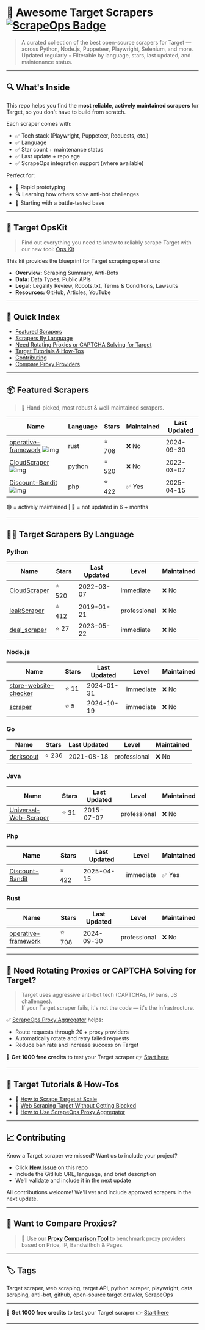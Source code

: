 # 🛒 Awesome Target Scrapers [![ScrapeOps Badge](https://img.shields.io/badge/powered_by-ScrapeOps-blue)](https://scrapeops.io)

> A curated collection of the best open-source scrapers for Target — across Python, Node.js, Puppeteer, Playwright, Selenium, and more.  
> Updated regularly • Filterable by language, stars, last updated, and maintenance status.

---

## 🔍 What's Inside
This repo helps you find the **most reliable, actively maintained scrapers** for Target, so you don't have to build from scratch.  

Each scraper comes with:

- ✅ Tech stack (Playwright, Puppeteer, Requests, etc.)
- ✅ Language
- ✅ Star count + maintenance status
- ✅ Last update + repo age
- ✅ ScrapeOps integration support (where available)

Perfect for:  
- 🧪 Rapid prototyping  
- 🔍 Learning how others solve anti-bot challenges  
- 🚀 Starting with a battle-tested base

---

## 🧠 Target OpsKit
> Find out everything you need to know to reliably scrape Target with our new tool: [Ops Kit](https://scrapeops.io/websites/target)

This kit provides the blueprint for Target scraping operations:
- **Overview:** Scraping Summary, Anti-Bots
- **Data:** Data Types, Public APIs
- **Legal:** Legality Review, Robots.txt, Terms & Conditions, Lawsuits
- **Resources:** GitHub, Articles, YouTube

---

## 📑 Quick Index
- [Featured Scrapers](#featured-target-scrapers)
- [Scrapers By Language](#target-scrapers-by-language)
- [Need Rotating Proxies or CAPTCHA Solving for Target](#rotating-proxies-or-captcha-solving-for-target)
- [Target Tutorials & How-Tos](#target-tutorials)
- [Contributing](#contributing)
- [Compare Proxy Providers](#compare-proxies)

---

## 📦 Featured Scrapers <a id="featured-target-scrapers"></a>
> 🏅 Hand-picked, most robust & well-maintained scrapers.

| Name | Language | Stars | Maintained | Last Updated |
|------|----------|-------|------------|--------------|
| [operative-framework](https://github.com/graniet/operative-framework) ![img](https://github.com/graniet.png?size=20) | rust | ⭐ 708 | ❌ No | 2024-09-30 |
| [CloudScraper](https://github.com/jordanpotti/CloudScraper) ![img](https://github.com/jordanpotti.png?size=20) | python | ⭐ 520 | ❌ No | 2022-03-07 |
| [Discount-Bandit](https://github.com/Cybrarist/Discount-Bandit) ![img](https://github.com/Cybrarist.png?size=20) | php | ⭐ 422 | ✅ Yes | 2025-04-15 |

🟢 = actively maintained \| 🔴 = not updated in 6 + months

---

## 🧑‍💻 Target Scrapers By Language <a id="target-scrapers-by-language"></a>
### Python
| Name | Stars | Last Updated | Level | Maintained |
|------|-------|--------------|-------|------------|
| [CloudScraper](https://github.com/jordanpotti/CloudScraper) | ⭐ 520 | 2022-03-07 | immediate | ❌ No |
| [leakScraper](https://github.com/Acceis/leakScraper) | ⭐ 412 | 2019-01-21 | professional | ❌ No |
| [deal_scraper](https://github.com/WillNye/deal_scraper) | ⭐ 27 | 2023-05-22 | immediate | ❌ No |


### Node.js
| Name | Stars | Last Updated | Level | Maintained |
|------|-------|--------------|-------|------------|
| [store-website-checker](https://github.com/apify-projects/store-website-checker) | ⭐ 11 | 2024-01-31 | immediate | ❌ No |
| [scraper](https://github.com/Chmod351/scraper) | ⭐ 5 | 2024-10-19 | immediate | ❌ No |


### Go
| Name | Stars | Last Updated | Level | Maintained |
|------|-------|--------------|-------|------------|
| [dorkscout](https://github.com/R4yGM/dorkscout) | ⭐ 236 | 2021-08-18 | professional | ❌ No |


### Java
| Name | Stars | Last Updated | Level | Maintained |
|------|-------|--------------|-------|------------|
| [Universal-Web-Scraper](https://github.com/miguelangelo78/Universal-Web-Scraper) | ⭐ 31 | 2015-07-07 | professional | ❌ No |


### Php
| Name | Stars | Last Updated | Level | Maintained |
|------|-------|--------------|-------|------------|
| [Discount-Bandit](https://github.com/Cybrarist/Discount-Bandit) | ⭐ 422 | 2025-04-15 | immediate | ✅ Yes |


### Rust
| Name | Stars | Last Updated | Level | Maintained |
|------|-------|--------------|-------|------------|
| [operative-framework](https://github.com/graniet/operative-framework) | ⭐ 708 | 2024-09-30 | professional | ❌ No |

---

## 🔐 Need Rotating Proxies or CAPTCHA Solving for Target?<a id="rotating-proxies-or-captcha-solving-for-target"></a>

> Target uses aggressive anti-bot tech (CAPTCHAs, IP bans, JS challenges).  
> If your Target scraper fails, it's not the code — it's the infrastructure.

✅ [ScrapeOps Proxy Aggregator](https://scrapeops.io/proxy-aggregator/) helps:  
- Route requests through 20 + proxy providers  
- Automatically rotate and retry failed requests  
- Reduce ban rate and increase success on Target

🎁 **Get 1000 free credits** to test your Target scraper 👉 [Start here](https://scrapeops.io)

---

## 🧠 Target Tutorials & How-Tos<a id="target-tutorials"></a>
- 📘 [How to Scrape Target at Scale](https://scrapeops.io/websites/target/how-to-scrape-target)
- 🔐 [Web Scraping Target Without Getting Blocked](https://scrapeops.io/web-scraping-playbook/web-scraping-without-getting-blocked/)
- 🧪 [How to Use ScrapeOps Proxy Aggregator](https://scrapeops.io/docs/web-scraping-proxy-api-aggregator/quickstart/)

---

## 📈 Contributing<a id="contributing"></a>

Know a Target scraper we missed? Want us to include your project?

- Click **[New Issue](../../issues/new)** on this repo
- Include the GitHub URL, language, and brief description
- We'll validate and include it in the next update

All contributions welcome! We'll vet and include approved scrapers in the next update.

---

## 📣 Want to Compare Proxies?<a id="compare-proxies"></a>

> 📰 Use our [**Proxy Comparison Tool**](https://scrapeops.io/proxy-providers/comparison/) to benchmark proxy providers based on Price, IP, Bandwithdh & Pages.

---

## 🏷 Tags
Target scraper, web scraping, target API, python scraper, playwright, data scraping, anti-bot, github, open-source target crawler, ScrapeOps


---

🎁 **Get 1000 free credits** to test your Target scraper 👉 [Start here](https://scrapeops.io)

---
